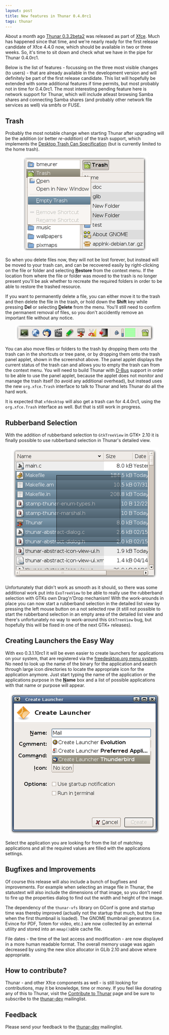 ```yaml
---
layout: post
title: New features in Thunar 0.4.0rc1
tags: thunar
---
```



About a month ago <a href="http://thunar.xfce.org/news.html#2006-07-09">Thunar 0.3.2beta2</a>
was released as part of <a href="http://www.xfce.org/">Xfce</a>. Much has happened since that
time, and we're nearly ready for the first release candidate of Xfce 4.4.0 now, which should
be available in two or three weeks. So, it's time to sit down and check what we have in the
pipe for Thunar 0.4.0rc1.

Below is the list of features - focussing on the three most visible changes (to users) - that
are already available in the development version and will definitely be part of the first
release candidate. This list will hopefully be extended with some additional features if time
permits, but most probably not in time for 0.4.0rc1. The most interesting pending feature here
is network support for Thunar, which will include atleast browsing Samba shares and connecting
Samba shares (and probably other network file services as well) via smbfs or FUSE.


## Trash

Probably the most notable change when starting Thunar after upgrading will be the addition (or
better <i>re-addition</i>) of the trash support, which implements the <a
href="http://freedesktop.org/wiki/Standards_2ftrash_2dspec">Desktop Trash Can Specification</a>
(but is currently limited to the home trash).

<center><img alt="Trash Support" src="/images/2006/preview-0.4.0rc1/trash.png" /></center>

So when you delete files now, they will not be lost forever, but instead will be moved to your
trash can, and can be recovered easily by right-clicking on the file or folder and selecting
<b><u>R</u>estore</b> from the context menu.  If the location from where the file or folder was
moved to the trash is no longer present you'll be ask whether to recreate the required folders
in order to be able to restore the trashed resource.

If you want to permanently delete a file, you can either move it to the trash and then delete
the file in the trash, or hold down the <b>Shift</b> key while pressing <b>Del</b> or selecting
<b><u>D</u>elete</b> from the menu. You'll still need to confirm the permanent removal of files,
so you don't accidently remove an important file without any notice.

<center><img alt="Trash Panel Applet" src="/images/2006/preview-0.4.0rc1/trash-panel-applet.png" /></center>

You can also move files or folders to the trash by dropping them onto the trash can in the
shortcuts or tree pane, or by dropping them onto the trash panel applet, shown in the screenshot
above. The panel applet displays the current status of the trash can and allows you to empty the
trash can from the context menu. You will need to build Thunar with <a
href="http://freedesktop.org/wiki/Software_2fdbus">D-Bus</a> support in order to be able to use
the panel applet, because the applet does not monitor and manage the trash itself (to avoid any
additional overhead), but instead uses the new <code>org.xfce.Trash</code> interface to talk to
Thunar and lets Thunar do all the hard work.

It is expected that <code>xfdesktop</code> will also get a trash can for 4.4.0rc1, using the
<code>org.xfce.Trash</code> interface as well. But that is still work in progress.


## Rubberband Selection

With the addition of rubberband selection to <code>GtkTreeView</code> in GTK+ 2.10 it is finally
possible to use rubberband selection in Thunar's detailed view.

<center><img alt="Rubberband Selection" src="/images/2006/preview-0.4.0rc1/rubberbanding.png" /></center>

Unfortunately that didn't work as smooth as it should, so there was some additional work put
into <code>ExoTreeView</code> to be able to really use the rubberband selection with GTKs own
Drag'n'Drop mechanism! With the work-arounds in place you can now start a rubberband selection
in the detailed list view by pressing the left mouse button on a not selected row (it still not
possible to start the rubberband selection in an empty area of the detailed list view and there's
unfortunately no way to work-around this <code>GtkTreeView</code> bug, but hopefully this will
be fixed in one of the next GTK+ releases).


## Creating Launchers the Easy Way

With exo 0.3.1.10rc1 it will be even easier to create launchers for applications on your system,
that are registered via the <a
href="http://freedesktop.org/wiki/Standards_2fmenu_2dspec">freedesktop.org menu system</a>. No
need to look up the name of the binary for the application and search through large icon
directories to locate the appropriate icon for the application anymore. Just start typing the
name of the application or the applications purpose in the <b><u>N</u>ame</b> box and a list of
possible applications with that name or purpose will appear.

<center><img alt="Creating Launchers" src="/images/2006/preview-0.4.0rc1/easy-launcher-creation.png" /></center>

Select the application you are looking for from the list of matching applications and all the
required values are filled with the applications settings.


## Bugfixes and Improvements

Of course this release will also include a bunch of bugfixes and improvements. For example when
selecting an image file in Thunar, the statustext will also include the dimensions of that image,
so you don't need to fire up the properties dialog to find out the width and height of the image.

The dependency of the <code>thunar-vfs</code> library on GConf is gone and startup time was
thereby improved (actually not the startup that much, but the time when the first thumbnail is
loaded). The GNOME thumbnail generators (i.e. Evince for PDF, Totem for video, etc.) are now
collected by an external utility and stored into an <code>mmap()</code>able cache file.

File dates - the time of the last access and modification - are now displayed in a more human
readable format. The overall memory usage was again decreased by using the new slice allocator
in GLib 2.10 and above where appropriate.


## How to contribute?

Thunar - and other Xfce components as well - is still looking for contributions, may it be
knowledge, time or money. If you feel like donating any of this to Thunar, visit the <a
href="http://thunar.xfce.org/contribute.html">Contribute to Thunar</a> page and be sure to
subscribe to the <a href="http://foo-projects.org/mailman/listinfo/thunar-dev">thunar-dev</a>
mailinglist.


## Feedback

Please send your feedback to the <a
href="http://foo-projects.org/mailman/listinfo/thunar-dev">thunar-dev</a> mailinglist.

